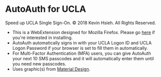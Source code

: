 # AutoAuth for UCLA
Speed up UCLA Single Sign-On. © 2018 Kevin Hsieh. All Rights Reserved. 

- This is a WebExtension designed for Mozilla Firefox. Please go
  [here](https://addons.mozilla.org/en-US/firefox/addon/autoauth-ucla/) if
  you're interested in installing.
- AutoAuth automatically signs in with your UCLA Logon ID and UCLA Logon
  Password if your browser is set to fill them in automatically.
- For Multi-Factor Authentication (MFA) users, you can give AutoAuth your next
  10 SMS passcodes and it will automatically enter them until you need new
  passcodes.
- Uses graphic(s) from [Material Design](https://material.io/icons/).
